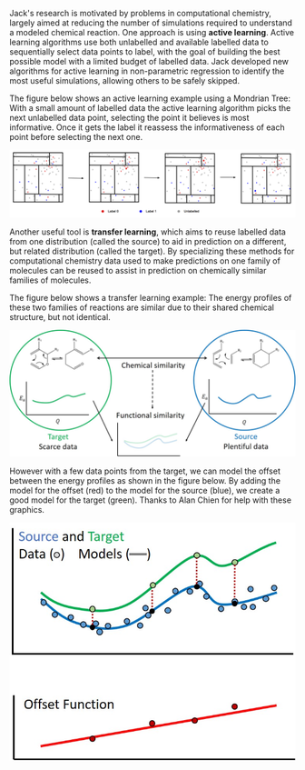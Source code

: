 Jack's research is motivated by problems in computational chemistry, largely aimed at reducing the number of simulations required to understand a modeled chemical reaction. One approach is using **active learning**. Active learning algorithms use both unlabelled and available labelled data to sequentially select data points to label, with the goal of building the best possible model with a limited budget of labelled data. Jack developed new algorithms for active learning in non-parametric regression to identify the most useful simulations, allowing others to be safely skipped. 

The figure below shows an active learning example using a Mondrian Tree: With a small amount of labelled data the active learning algorithm picks the next unlabelled data point, selecting the point it believes is most informative. Once it gets the label it reassess the informativeness of each point before selecting the next one.

![Active learning using Mondrian Tree](goetz_active.png)

Another useful tool is **transfer learning**, which aims to reuse labelled data from one distribution (called the source) to aid in prediction on a different, but related distribution (called the target). By specializing these methods for computational chemistry data used to make predictions on one family of molecules can be reused to assist in prediction on chemically similar families of molecules.

The figure below shows a transfer learning example: The energy profiles of these two families of reactions are similar due to their shared chemical structure, but not identical.

![Two families of reactions](goetz_transfer_1.jpg)

However with a few data points from the target, we can model the offset between the energy profiles as shown in the figure below. By adding the model for the offset (red) to the model for the source (blue), we create a good model for the target (green). Thanks to Alan Chien for help with these graphics.

![Offset Modeling](goetz_transfer_2.jpg)
